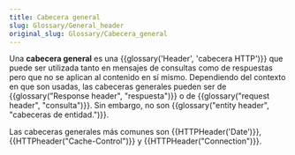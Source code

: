 ```yaml
---
title: Cabecera general
slug: Glossary/General_header
original_slug: Glossary/Cabecera_general
---
```


Una **cabecera general** es una {{glossary('Header', 'cabecera HTTP')}} que puede ser utilizada tanto en mensajes de consultas como de respuestas pero que no se aplican al contenido en sí mismo. Dependiendo del contexto en que son usadas, las cabeceras generales pueden ser de {{glossary("Response header", "respuesta")}} o de {{glossary("request header", "consulta")}}. Sin embargo, no son {{glossary("entity header", "cabeceras de entidad.")}}.

Las cabeceras generales más comunes son {{HTTPHeader('Date')}}, {{HTTPheader("Cache-Control")}} y {{HTTPHeader("Connection")}}.
